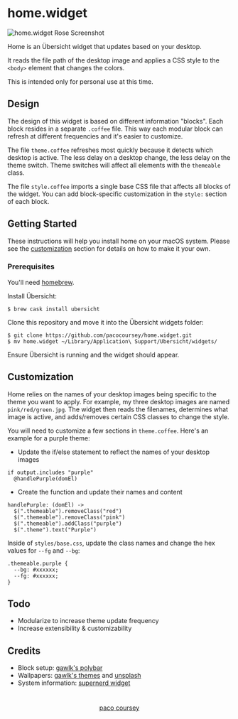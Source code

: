# home.widget

![home.widget Rose Screenshot](https://pacocoursey.github.io/img/home.png?raw=true)

Home is an Übersicht widget that updates based on your desktop.

It reads the file path of the desktop image and applies a CSS style to the `<body>` element that changes the colors.

This is intended only for personal use at this time.

## Design

The design of this widget is based on different information "blocks". Each block resides in a separate `.coffee` file. This way each modular block can refresh at different frequencies and it's easier to customize.

The file `theme.coffee` refreshes most quickly because it detects which desktop is active. The less delay on a desktop change, the less delay on the theme switch. Theme switches will affect all elements with the `themeable` class.

The file `style.coffee` imports a single base CSS file that affects all blocks of the widget. You can add block-specific customization in the `style:` section of each block.

## Getting Started

These instructions will help you install home on your macOS system. Please see the [customization](#customization) section for details on how to make it your own.

### Prerequisites

You'll need [homebrew](https://brew.sh).

Install Übersicht:

```
$ brew cask install ubersicht
```

Clone this repository and move it into the Übersicht widgets folder:

```
$ git clone https://github.com/pacocoursey/home.widget.git
$ mv home.widget ~/Library/Application\ Support/Ubersicht/widgets/
```

Ensure Übersicht is running and the widget should appear.

## Customization

Home relies on the names of your desktop images being specific to the theme you want to apply. For example, my three desktop images are named `pink/red/green.jpg`. The widget then reads the filenames, determines what image is active, and adds/removes certain CSS classes to change the style.

You will need to customize a few sections in `theme.coffee`. Here's an example for a purple theme:

* Update the if/else statement to reflect the names of your desktop images

```
if output.includes "purple"
  @handlePurple(domEl)
```

* Create the function and update their names and content

```
handlePurple: (domEl) ->
  $(".themeable").removeClass("red")
  $(".themeable").removeClass("pink")
  $(".themeable").addClass("purple")
  $(".theme").text("Purple")
```

Inside of `styles/base.css`, update the class names and change the hex values for `--fg` and `--bg`:

```
.themeable.purple {
  --bg: #xxxxxx;
  --fg: #xxxxxx;
}
```

## Todo

- Modularize to increase theme update frequency
- Increase extensibility & customizability

## Credits

- Block setup: [gawlk's polybar](https://github.com/gawlk/dots)
- Wallpapers: [gawlk's themes](https://github.com/gawlk/thms) and [unsplash](https://unsplash.com)
- System information: [supernerd widget](https://github.com/blahsd/supernerd.widget)

#

<p align="center">
    <a href="http://pacocoursey.com">paco coursey</a>
</p>

